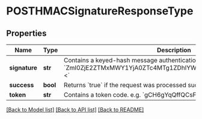 # POSTHMACSignatureResponseType

## Properties
Name | Type | Description | Notes
------------ | ------------- | ------------- | -------------
**signature** | **str** | Contains a keyed-hash message authentication code (HMAC) e.g. &#x60;ZmI0ZjE2ZTMxMWY1YjA0ZTc4MTg1ZDhlYWRkMTEwNDE3M2RiMzNiNQ&#x3D;&#x3D;&lt;&#x60;  | [optional] 
**success** | **bool** | Returns &#x60;true&#x60; if the request was processed successfully.  | [optional] 
**token** | **str** | Contains a token code. e.g. &#x60;gCH6gYqQffQCsFKSLuxyagXsuXcIK0uf&#x60;  | [optional] 

[[Back to Model list]](../README.md#documentation-for-models) [[Back to API list]](../README.md#documentation-for-api-endpoints) [[Back to README]](../README.md)



